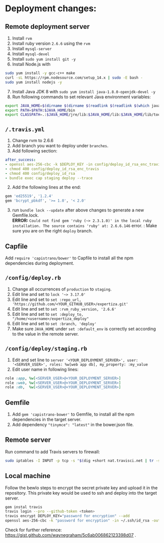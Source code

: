 # Deployment changes:

## Remote deployment server

1. Install `rvm`
2. Install ruby version `2.6.6` using the `rvm`
3. Install `mysql-server`
4. Install `mysql-devel`
5. Install `sudo yum install git -y`
6. Install Node.js with 
```bash
sudo yum install -y gcc-c++ make 
curl -sL https://rpm.nodesource.com/setup_14.x | sudo -E bash - 
sudo yum install nodejs -y
```
7. Install Java JDK 8 with `sudo yum install java-1.8.0-openjdk-devel -y`
8. Run following commands to set relevant Java environment variables:

```bash
export JAVA_HOME=$(dirname $(dirname $(readlink $(readlink $(which javac)))))
export PATH=$PATH:$JAVA_HOME/bin
export CLASSPATH=.:$JAVA_HOME/jre/lib:$JAVA_HOME/lib:$JAVA_HOME/lib/tools.jar
```

## `/.travis.yml`

1. Change rvm to 2.6.6
2. Add branch you want to deploy under `branches`.
3. Add following section:
```yml
after_success:
- openssl aes-256-cbc -k $DEPLOY_KEY -in config/deploy_id_rsa_enc_travis -d -a -out config/deploy_id_rsa
- chmod 400 config/deploy_id_rsa_enc_travis
- chmod 400 config/deploy_id_rsa
- bundle exec cap staging deploy --trace
```

2. Add the following lines at the end:
```ruby
gem 'ed25519', '1.2.4'
gem 'bcrypt_pbkdf', '>= 1.0', '< 2.0'
```

3. run `bundle lock --update` after above changes to generate a new Gemfile.lock.</br>
**ERROR:** `Could not find gem 'ruby (~> 2.3.1.0)' in the local ruby installation. The source contains 'ruby' at: 2.6.6.146` error. : Make sure you are on the right `deploy` branch.

## Capfile

Add `require 'capistrano/bower'` to Capfile to install all the npm dependencies during deployment.

## `/config/deploy.rb`

1. Change all occurrences of `production` to `staging`.
2. Edit line and set to `lock '~> 3.17.0'`
3. Edit line and set to `set :repo_url, 'https://github.com/<YOUR_GITHUB_USER>/expertiza.git'`
4. Edit line and set to `set :rvm_ruby_version, '2.6.6'`
5. Edit line and set to `set :deploy_to, "/home/<username>/expertiza_deploy"`
6. Edit line and set to `set :branch, 'deploy'`
7. Make sure `JAVA_HOME` under `set :default_env` is correctly set according to the value in the remote server.

## `/config/deploy/staging.rb`

1. Edit and set line to `server '<YOUR_DEPLOYMENT_SERVER>', user: '<SERVER_USER>', roles: %w[web app db], my_property: :my_value`
2. Edit user name in following lines:
```ruby
role :app, %w[<SERVER_USER>@<YOUR_DEPLOYMENT_SERVER>]
role :web, %w[<SERVER_USER>@<YOUR_DEPLOYMENT_SERVER>]
role :db,  %w[<SERVER_USER>@<YOUR_DEPLOYMENT_SERVER>]
```

## Gemfile
1. Add `gem 'capistrano-bower'` to Gemfile, to install all the npm dependencies in the target server.
2. Add dependency `"tinymce": "latest"` in the bower.json file.

## Remote server

Run command to add Travis servers to firewall:

```bash
sudo iptables -I INPUT -p tcp -s "$(dig +short nat.travisci.net | tr -s '\r\n' ',' | sed -e 's/,$/\n/')" --dport 22 -j ACCEPT
```

## Local machine

Follow the bewlo steps to encrypt the secret private key and upload it in the repository. This private key would be used to ssh and deploy into the target server.
```bash
gem instal travis
travis login --pro --github-token <token>
travis encrypt DEPLOY_KEY="password for encryption" --add
openssl aes-256-cbc -k "password for encryption" -in ~/.ssh/id_rsa -out deploy_id_rsa_enc_travis -a
```

Check for further reference: https://gist.github.com/waynegraham/5c6ab006862123398d07 .
